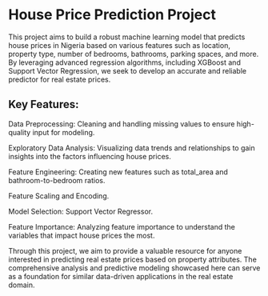 # House Price Prediction Project

This project aims to build a robust machine learning model that predicts house prices in Nigeria based on various features such as location, property type, number of bedrooms, bathrooms, parking spaces, and more. By leveraging advanced regression algorithms, including XGBoost and Support Vector Regression, we seek to develop an accurate and reliable predictor for real estate prices.

## Key Features:

Data Preprocessing: Cleaning and handling missing values to ensure high-quality input for modeling.

Exploratory Data Analysis: Visualizing data trends and relationships to gain insights into the factors influencing house prices.

Feature Engineering: Creating new features such as total_area and bathroom-to-bedroom ratios.

Feature Scaling and Encoding.

Model Selection: Support Vector Regressor.

Feature Importance: Analyzing feature importance to understand the variables that impact house prices the most.

Through this project, we aim to provide a valuable resource for anyone interested in predicting real estate prices based on property attributes. The comprehensive analysis and predictive modeling showcased here can serve as a foundation for similar data-driven applications in the real estate domain.
